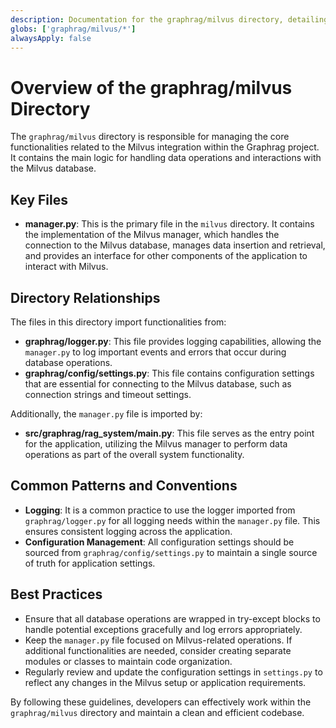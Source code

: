 ```yaml
---
description: Documentation for the graphrag/milvus directory, detailing its purpose and structure.
globs: ['graphrag/milvus/*']
alwaysApply: false
---
```


# Overview of the graphrag/milvus Directory

The `graphrag/milvus` directory is responsible for managing the core functionalities related to the Milvus integration within the Graphrag project. It contains the main logic for handling data operations and interactions with the Milvus database.

## Key Files

- **manager.py**: This is the primary file in the `milvus` directory. It contains the implementation of the Milvus manager, which handles the connection to the Milvus database, manages data insertion and retrieval, and provides an interface for other components of the application to interact with Milvus.

## Directory Relationships

The files in this directory import functionalities from:
- **graphrag/logger.py**: This file provides logging capabilities, allowing the `manager.py` to log important events and errors that occur during database operations.
- **graphrag/config/settings.py**: This file contains configuration settings that are essential for connecting to the Milvus database, such as connection strings and timeout settings.

Additionally, the `manager.py` file is imported by:
- **src/graphrag/rag_system/main.py**: This file serves as the entry point for the application, utilizing the Milvus manager to perform data operations as part of the overall system functionality.

## Common Patterns and Conventions

- **Logging**: It is a common practice to use the logger imported from `graphrag/logger.py` for all logging needs within the `manager.py` file. This ensures consistent logging across the application.
- **Configuration Management**: All configuration settings should be sourced from `graphrag/config/settings.py` to maintain a single source of truth for application settings.

## Best Practices

- Ensure that all database operations are wrapped in try-except blocks to handle potential exceptions gracefully and log errors appropriately.
- Keep the `manager.py` file focused on Milvus-related operations. If additional functionalities are needed, consider creating separate modules or classes to maintain code organization.
- Regularly review and update the configuration settings in `settings.py` to reflect any changes in the Milvus setup or application requirements.

By following these guidelines, developers can effectively work within the `graphrag/milvus` directory and maintain a clean and efficient codebase.